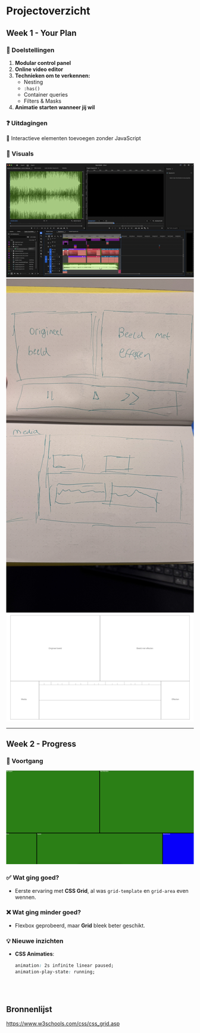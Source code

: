 # **Projectoverzicht**

## **Week 1 - Your Plan**
### 🎯 Doelstellingen
1. **Modular control panel**
2. **Online video editor**
3. **Technieken om te verkennen:**
    - Nesting
    - `:has()`
    - Container queries
    - Filters & Masks
4. **Animatie starten wanneer jij wil**

### ❓ Uitdagingen
🚀 Interactieve elementen toevoegen zonder JavaScript

### 📸 Visuals
![Screenshot van voorbeeld](./img/Screenshot.png)  
![Eerste schets](./img/schets.jpg)  
![Breakdown van interface](./img/breakdown.png)

---

## **Week 2 - Progress**
### 📌 Voortgang
![Eerste layout](./img/eerstelayout.png)

### ✅ Wat ging goed?
- Eerste ervaring met **CSS Grid**, al was `grid-template` en `grid-area` even wennen.

### ❌ Wat ging minder goed?
- Flexbox geprobeerd, maar **Grid** bleek beter geschikt.

### 💡 Nieuwe inzichten
- **CSS Animaties**:
  ```css
  animation: 2s infinite linear paused;
  animation-play-state: running;





## Bronnenlijst
https://www.w3schools.com/css/css_grid.asp


